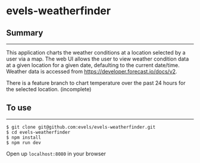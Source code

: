 # evels-weatherfinder

## Summary
---
This application charts the weather conditions at a location selected by a user via a map. The web UI allows the user to view weather condition data at a given location for a given date, defaulting to the current date/time. Weather data is accessed from https://developer.forecast.io/docs/v2.

There is a feature branch to chart temperature over the past 24 hours for the selected location. (incomplete)

## To use
---
    $ git clone git@github.com:evels/evels-weatherfinder.git
    $ cd evels-weatherfinder
    $ npm install
    $ npm run dev

Open up `localhost:8080` in your browser

